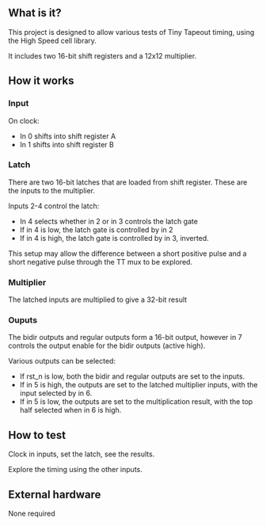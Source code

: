 <!---

This file is used to generate your project datasheet. Please fill in the information below and delete any unused
sections.

You can also include images in this folder and reference them in the markdown. Each image must be less than
512 kb in size, and the combined size of all images must be less than 1 MB.
-->

## What is it?

This project is designed to allow various tests of Tiny Tapeout timing, using the High Speed cell library.

It includes two 16-bit shift registers and a 12x12 multiplier.

## How it works

### Input

On clock:

- In 0 shifts into shift register A
- In 1 shifts into shift register B

### Latch

There are two 16-bit latches that are loaded from shift register.  These are the inputs to the multiplier.

Inputs 2-4 control the latch:

- In 4 selects whether in 2 or in 3 controls the latch gate
- If in 4 is low, the latch gate is controlled by in 2
- If in 4 is high, the latch gate is controlled by in 3, inverted.

This setup may allow the difference between a short positive pulse and a short negative pulse through the TT mux to be explored.

### Multiplier

The latched inputs are multiplied to give a 32-bit result

### Ouputs

The bidir outputs and regular outputs form a 16-bit output, however in 7 controls the output enable for the bidir outputs (active high).

Various outputs can be selected:

- If rst_n is low, both the bidir and regular outputs are set to the inputs.
- If in 5 is high, the outputs are set to the latched multiplier inputs, with the input selected by in 6.
- If in 5 is low, the outputs are set to the multiplication result, with the top half selected when in 6 is high.

## How to test

Clock in inputs, set the latch, see the results.

Explore the timing using the other inputs.

## External hardware

None required
